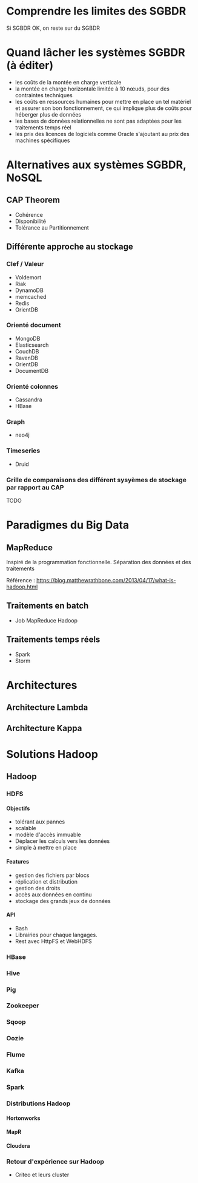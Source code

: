 # Comprendre les limites des SGBDR

Si SGBDR OK, on reste sur du SGBDR

# Quand lâcher les systèmes SGBDR (à éditer)

- les coûts de la montée en charge verticale
- la montée en charge horizontale limitée à 10 nœuds, pour des contraintes techniques
- les coûts en ressources humaines pour mettre en place un tel matériel et assurer son bon fonctionnement, ce qui implique plus de coûts pour héberger plus de données
- les bases de données relationnelles ne sont pas adaptées pour les traitements temps réel
- les prix des licences de logiciels comme Oracle s'ajoutant au prix des machines spécifiques

# Alternatives aux systèmes SGBDR, NoSQL

## CAP Theorem

- Cohérence
- Disponibilité
- Tolérance au Partitionnement

## Différente approche au stockage

### Clef / Valeur

- Voldemort
- Riak
- DynamoDB
- memcached
- Redis
- OrientDB

### Orienté document

- MongoDB
- Elasticsearch
- CouchDB
- RavenDB
- OrientDB
- DocumentDB 

### Orienté colonnes

- Cassandra
- HBase

### Graph

- neo4j

### Timeseries

- Druid

###  Grille de comparaisons des différent sysyèmes de stockage par rapport au CAP

TODO

# Paradigmes du Big Data

## MapReduce

Inspiré de la programmation fonctionnelle. 
Séparation des données et des traitements

Référence : https://blog.matthewrathbone.com/2013/04/17/what-is-hadoop.html

## Traitements en batch

- Job MapReduce Hadoop

## Traitements temps réels

- Spark
- Storm

# Architectures

## Architecture Lambda

## Architecture Kappa

# Solutions Hadoop

## Hadoop

### HDFS

#### Objectifs

- tolérant aux pannes 
- scalable
- modèle d'accès immuable 
- Déplacer les calculs vers les données
- simple à mettre en place 

#### Features

- gestion des fichiers par blocs
- réplication et distribution
- gestion des droits
- accès aux données en continu 
- stockage des grands jeux de données

#### API

- Bash
- Librairies pour chaque langages.
- Rest avec HttpFS et WebHDFS

### HBase

### Hive

### Pig

### Zookeeper

### Sqoop

### Oozie

### Flume

### Kafka

### Spark

### Distributions Hadoop

#### Hortonworks

#### MapR

#### Cloudera

### Retour d'expérience sur Hadoop

- Criteo et leurs cluster

